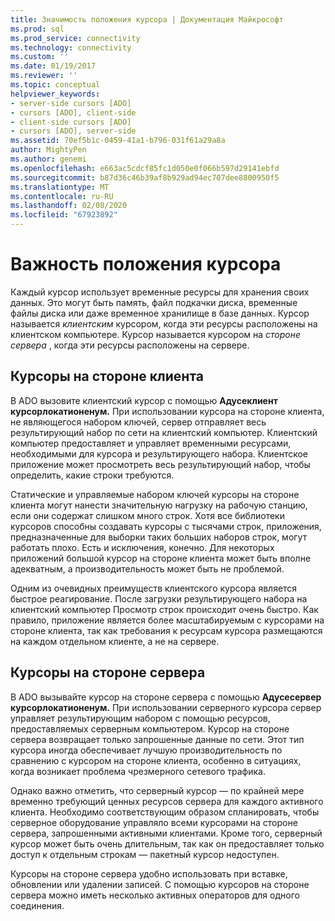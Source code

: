 ```yaml
---
title: Значимость положения курсора | Документация Майкрософт
ms.prod: sql
ms.prod_service: connectivity
ms.technology: connectivity
ms.custom: ''
ms.date: 01/19/2017
ms.reviewer: ''
ms.topic: conceptual
helpviewer_keywords:
- server-side cursors [ADO]
- cursors [ADO], client-side
- client-side cursors [ADO]
- cursors [ADO], server-side
ms.assetid: 70ef5b1c-0459-41a1-b796-031f61a29a8a
author: MightyPen
ms.author: genemi
ms.openlocfilehash: e663ac5cdcf85fc1d050e0f066b597d29141ebfd
ms.sourcegitcommit: b87d36c46b39af8b929ad94ec707dee8800950f5
ms.translationtype: MT
ms.contentlocale: ru-RU
ms.lasthandoff: 02/08/2020
ms.locfileid: "67923892"
---
```

# <a name="the-significance-of-cursor-location"></a>Важность положения курсора
Каждый курсор использует временные ресурсы для хранения своих данных. Это могут быть память, файл подкачки диска, временные файлы диска или даже временное хранилище в базе данных. Курсор называется *клиентским* курсором, когда эти ресурсы расположены на клиентском компьютере. Курсор называется курсором на *стороне сервера* , когда эти ресурсы расположены на сервере.  
  
## <a name="client-side-cursors"></a>Курсоры на стороне клиента  
 В ADO вызовите клиентский курсор с помощью **Адусеклиент курсорлокатионенум.** При использовании курсора на стороне клиента, не являющегося набором ключей, сервер отправляет весь результирующий набор по сети на клиентский компьютер. Клиентский компьютер предоставляет и управляет временными ресурсами, необходимыми для курсора и результирующего набора. Клиентское приложение может просмотреть весь результирующий набор, чтобы определить, какие строки требуются.  
  
 Статические и управляемые набором ключей курсоры на стороне клиента могут нанести значительную нагрузку на рабочую станцию, если они содержат слишком много строк. Хотя все библиотеки курсоров способны создавать курсоры с тысячами строк, приложения, предназначенные для выборки таких больших наборов строк, могут работать плохо. Есть и исключения, конечно. Для некоторых приложений большой курсор на стороне клиента может быть вполне адекватным, а производительность может быть не проблемой.  
  
 Одним из очевидных преимуществ клиентского курсора является быстрое реагирование. После загрузки результирующего набора на клиентский компьютер Просмотр строк происходит очень быстро. Как правило, приложение является более масштабируемым с курсорами на стороне клиента, так как требования к ресурсам курсора размещаются на каждом отдельном клиенте, а не на сервере.  
  
## <a name="server-side-cursors"></a>Курсоры на стороне сервера  
 В ADO вызывайте курсор на стороне сервера с помощью **Адусесервер курсорлокатионенум.** При использовании серверного курсора сервер управляет результирующим набором с помощью ресурсов, предоставляемых серверным компьютером. Курсор на стороне сервера возвращает только запрошенные данные по сети. Этот тип курсора иногда обеспечивает лучшую производительность по сравнению с курсором на стороне клиента, особенно в ситуациях, когда возникает проблема чрезмерного сетевого трафика.  
  
 Однако важно отметить, что серверный курсор — по крайней мере временно требующий ценных ресурсов сервера для каждого активного клиента. Необходимо соответствующим образом спланировать, чтобы серверное оборудование управляло всеми курсорами на стороне сервера, запрошенными активными клиентами. Кроме того, серверный курсор может быть очень длительным, так как он предоставляет только доступ к отдельным строкам — пакетный курсор недоступен.  
  
 Курсоры на стороне сервера удобно использовать при вставке, обновлении или удалении записей. С помощью курсоров на стороне сервера можно иметь несколько активных операторов для одного соединения.
